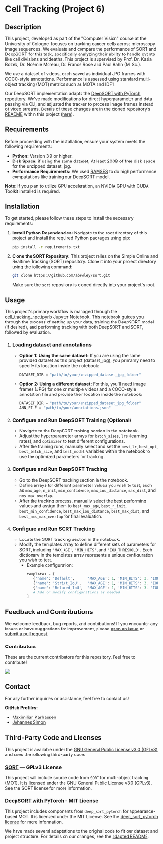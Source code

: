 # Cell Tracking (Project 6)

## Description

This project, developed as part of the "Computer Vision" course at the University of Cologne, focuses on tracking cancer cells across microscopy image sequences. We evaluate and compare the performance of SORT and DeepSORT for this task, specifically analyzing their ability to handle events like cell divisions and deaths. This project is supervised by Prof. Dr. Kasia Bozek, Dr. Noémie Moreau,  Dr. France Rose and Paul Hahn (M. Sc.).

We use a dataset of videos, each saved as individual JPG frames with COCO-style annotations. Performance is assessed using standard multi-object tracking (MOT) metrics such as MOTA and IDF1.

Our DeepSORT implementation adapts the [DeepSORT with PyTorch](https://github.com/ZQPei/deep_sort_pytorch) repository. We've made modifications for direct hyperparameter and data passing via CLI, and adjusted the tracker to process image frames instead of video streams. Details of these changes are in the cloned repository's [README](/deep_sort_pytorch/README.md) within this project ([here](/deep_sort_pytorch/)).

## Requirements

Before proceeding with the installation, ensure your system meets the following requirements:

* **Python:** Version 3.9 or higher.
* **Disk Space:** if using the same dataset, At least 20GB of free disk space for the unzipped dataset_jpg.
* **Performance Requirements:** We used [RAMSES](https://itcc.uni-koeln.de/hpc/hpc/ramses) to do high performance computations like training our DeepSORT model.

**Note:** If you plan to utilize GPU acceleration, an NVIDIA GPU with CUDA Toolkit installed is required. 
    
## Installation

To get started, please follow these steps to install the necessary requirements:

1.  **Install Python Dependencies:**
    Navigate to the root directory of this project and install the required Python packages using pip:
    ```bash
    pip install -r requirements.txt
    ```

2.  **Clone the SORT Repository:**
    This project relies on the Simple Online and Realtime Tracking (SORT) repository. Clone it into your project directory using the following command:
    ```bash
    git clone https://github.com/abewley/sort.git
    ```
    Make sure the `sort` repository is cloned directly into your project's root.

## Usage

This project's primary workflow is managed through the [cell_tracking_hpc.ipynb](/cell_tracking_hpc.ipynb) Jupyter Notebook. This notebook guides you through the process of setting up your data, training the DeepSORT model (if desired), and performing tracking with both DeepSORT and SORT, followed by evaluation.

1.  ### Loading dataset and annotations
    -   **Option 1: Using the same dataset:**
        If you are using the same provided dataset as this project (dataset_jpg), you primarily need to specify its location inside the notebook:
        ```python
        DATASET_DIR = "path/to/your/unzipped_dataset_jpg_folder"
        ```
    -   **Option 2: Using a different dataset:**
        For this, you'll need image frames (JPG) for one or multiple videos and a COCO-style annotation file and provide their location inside the notebook:
        ```python
        DATASET_DIR = "path/to/your/unzipped_dataset_jpg_folder"
        ANN_FILE = "path/to/your/annotations.json"
        ```
2.  ### Configure and Run DeepSORT Training (Optional)
    -   Navigate to the DeepSORT training section in the notebook.
    -   Adjust the hyperparameter arrays for ```batch_sizes```, ```lrs``` (learning rates), and ```optimizer``` to test different configurations.
    -   After the training runs, manually select and set the ```best_lr```, ```best_opt```, ```best_batch_size```, and ```best_model``` variables within the notebook to use the optimized parameters for tracking.
4.  ### Configure and Run DeepSORT Tracking
    -   Go to the DeepSORT tracking section in the notebook.
    -   Define arrays for different parameter values you wish to test, such as ```max_age```, ```n_init```, ```min_confidence```, ```max_iou_distance```, ```max_dist```, and ```nms_max_overlap```.
    -   After the tracking process, manually select the best performing values and assign them to ```best_max_age```, ```best_n_init```, ```best_min_confidence```, ```best_max_iou_distance```, ```best_max_dist```, and ```best_nms_max_overlap``` for final evaluation.
6.  ### Configure and Run SORT Tracking
    -   Locate the SORT tracking section in the notebook.
    -   Modify the templates array to define different sets of parameters for SORT, including ```'MAX_AGE'```, ```'MIN_HITS'```, and ```'IOU_THRESHOLD'```. Each dictionary in the templates array represents a unique configuration you wish to test.
        -    Example configuration:
             ```python
             templates = [
                {'name': 'Default',      'MAX_AGE': 1, 'MIN_HITS': 3, 'IOU_THRESHOLD': 0.3},
                {'name': 'Strict_IoU',   'MAX_AGE': 1, 'MIN_HITS': 3, 'IOU_THRESHOLD': 0.5},
                {'name': 'Relaxed_IoU',  'MAX_AGE': 1, 'MIN_HITS': 3, 'IOU_THRESHOLD': 0.1},
                # Add or modify configurations as needed
             ]
             ```

## Feedback and Contributions

We welcome feedback, bug reports, and contributions! If you encounter any issues or have suggestions for improvement, please [open an issue](https://github.com/JS-10/Cell_Tracking_Project_6/issues/new) or [submit a pull request](https://github.com/JS-10/Cell_Tracking_Project_6/pulls).

### Contributors

These are the current contributors for this repository. Feel free to contribute!

<a href="https://github.com/JS-10/Cell_Tracking_Project_6/graphs/contributors">
  <img src="https://contrib.rocks/image?repo=JS-10/Cell_Tracking_Project_6" />
</a>

## Contact

For any further inquiries or assistance, feel free to contact us!

**GitHub Profiles:** 
- [Maximilian Karhausen](https://github.com/m4p4k4)
- [Johannes Simon](https://github.com/JS-10)

## Third-Party Code and Licenses
This project is available under the [GNU General Public License v3.0 (GPLv3)](LICENSE) and uses the following third-party code:

### [SORT](https://github.com/abewley/sort) — GPLv3 License  
This project will include source code from `SORT` for multi-object tracking (MOT). 
It is licensed under the GNU General Public License v3.0 (GPLv3).
See the [SORT license](https://github.com/abewley/sort/blob/master/LICENSE) for more information.

### [DeepSORT with PyTorch](https://github.com/ZQPei/deep_sort_pytorch) - MIT License
This project includes components from `deep_sort_pytorch` for appearance-based MOT.
It is licensed under the MIT License.
See the [deep_sort_pytorch license](https://github.com/JS-10/Cell_Tracking_Project_6/blob/main/deep_sort_pytorch/LICENSE) for more information.

We have made several adaptations to the original code to fit our dataset and project structure. For details on our changes, see the [adapted README](https://github.com/JS-10/Cell_Tracking_Project_6/blob/main/deep_sort_pytorch/README.md).
